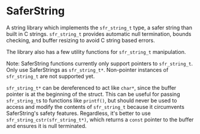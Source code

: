 # SaferString
A string library which implements the ```sfr_string_t``` type, a safer string than built in C strings.  ```sfr_string_t```  provides automatic null termination, bounds checking, and buffer resizing to avoid C string based errors.  

The library also has a few utility functions for ```sfr_string_t``` manipulation.

Note: SaferString functions currently only support pointers to ```sfr_string_t```.  Only use SaferStrings as ```sfr_string_t*```.  Non-pointer instances of ```sfr_string_t``` are not supported yet.

```sfr_string_t*``` can be dereferenced to act like ```char*```, since the buffer pointer is at the beginning of the struct.  This can be useful for passing ```sfr_string_t```s to functions like ```printf()```, but should never be used to access and modify the contents of ```sfr_string_t``` because it circumvents SaferString's safety features.  Regardless, it's better to use ```sfr_string_cstr(sfr_string_t*)```, which returns a ```const``` pointer to the buffer and ensures it is null terminated.
